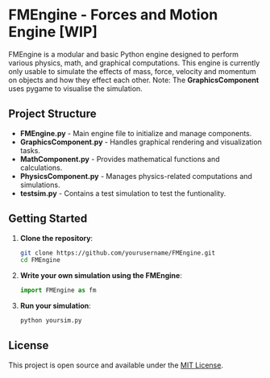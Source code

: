 # FMEngine - **F**orces and **M**otion Engine [WIP]

FMEngine is a modular and basic Python engine designed to perform various physics, math, and graphical computations.
This engine is currently only usable to simulate the effects of mass, force, velocity and momentum on objects
and how they effect each other.
Note: The **GraphicsComponent** uses pygame to visualise the simulation.

## Project Structure

- **FMEngine.py** - Main engine file to initialize and manage components.
- **GraphicsComponent.py** - Handles graphical rendering and visualization tasks.
- **MathComponent.py** - Provides mathematical functions and calculations.
- **PhysicsComponent.py** - Manages physics-related computations and simulations.
- **testsim.py** - Contains a test simulation to test the funtionality.

## Getting Started

1. **Clone the repository**:
   ```bash
   git clone https://github.com/yourusername/FMEngine.git
   cd FMEngine
   ```

2. **Write your own simulation using the FMEngine**:
   ```python
   import FMEngine as fm
   ```
   
3. **Run your simulation**:
   ```bash
   python yoursim.py
   ```

## License

This project is open source and available under the [MIT License](LICENSE).
